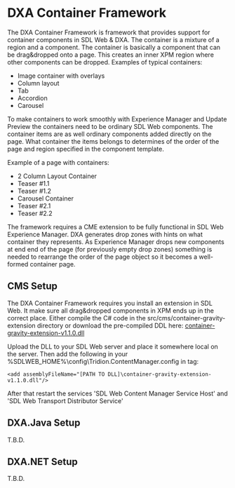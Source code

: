 DXA Container Framework
============================


The DXA Container Framework is framework that provides support for container components in SDL Web & DXA.
The container is a mixture of a region and a component. The container is basically a component that can be drag&dropped onto a page.
This creates an inner XPM region where other components can be dropped.
Examples of typical containers:

* Image container with overlays
* Column layout
* Tab
* Accordion
* Carousel

To make containers to work smoothly with Experience Manager and Update Preview the containers need to be ordinary SDL Web components.
The container items are as well ordinary components added directly on the page. What container the items belongs to determines of the order of
the page and region specified in the component template.

Example of a page with containers:

- 2 Column Layout Container
- Teaser #1.1
- Teaser #1.2
- Carousel Container
- Teaser #2.1
- Teaser #2.2

The framework requires a CME extension to be fully functional in SDL Web Experience Manager. DXA generates drop zones with hints on what container they represents. As Experience Manager drops new components at end end of the page (for previously empty drop zones) something is needed to rearrange the order of the page object so it becomes a well-formed container page.

CMS Setup
-----------

The DXA Container Framework requires you install an extension in SDL Web. It make sure all drag&dropped components in XPM ends up in the correct place.
Either compile the C# code in the src/cms/container-gravity-extension directory or download the pre-compiled DDL here:
[container-gravity-extension-v1.1.0.dll](https://github.com/NiclasCedermalm/dxa-container-framework/raw/master/cms/container-gravity-extension/compiled/container-gravity-extension-v1.1.0.dll)

Upload the DLL to your SDL Web server and place it somewhere local on the server.
Then add the following in your %SDLWEB_HOME%\config\Tridion.ContentManager.config in <extensions> tag:

```
<add assemblyFileName="[PATH TO DLL]\container-gravity-extension-v1.1.0.dll"/>
```

After that restart the services 'SDL Web Content Manager Service Host' and 'SDL Web Transport Distributor Service'

DXA.Java Setup
---------------

T.B.D.


DXA.NET Setup
---------------

T.B.D.

<modelBuilderPipeline>
    <add type="Sdl.Web.Tridion.Mapping.DefaultModelBuilder, Sdl.Web.Tridion" />
	<add type="SDL.DXA.Container.Framework.Mapping.ContainerPageBuilder, SDL.DXA.Container.Framework" />
  </modelBuilderPipeline>
